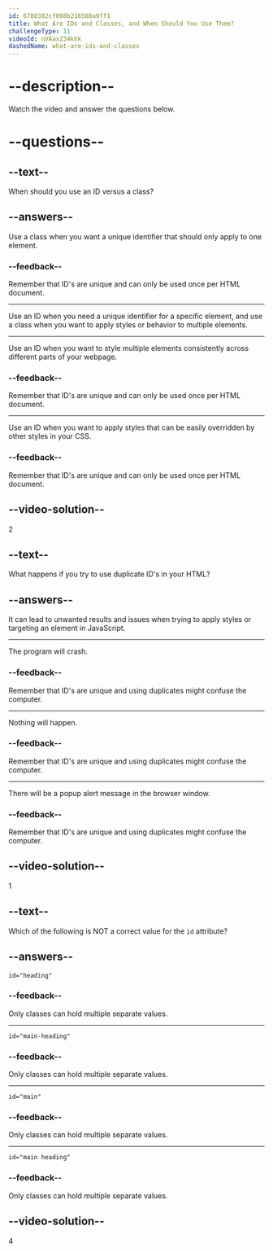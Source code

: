 ```yaml
---
id: 6708382cf088b216580a9ff1
title: What Are IDs and Classes, and When Should You Use Them?
challengeType: 11
videoId: nVAaxZ34khk
dashedName: what-are-ids-and-classes
---
```


# --description--

Watch the video and answer the questions below.

# --questions--

## --text--

When should you use an ID versus a class?

## --answers--

Use a class when you want a unique identifier that should only apply to one element.

### --feedback--

Remember that ID's are unique and can only be used once per HTML document.

---

Use an ID when you need a unique identifier for a specific element, and use a class when you want to apply styles or behavior to multiple elements.

---

Use an ID when you want to style multiple elements consistently across different parts of your webpage.

### --feedback--

Remember that ID's are unique and can only be used once per HTML document.

---

Use an ID when you want to apply styles that can be easily overridden by other styles in your CSS.

### --feedback--

Remember that ID's are unique and can only be used once per HTML document.

## --video-solution--

2

## --text--

What happens if you try to use duplicate ID's in your HTML?

## --answers--

It can lead to unwanted results and issues when trying to apply styles or targeting an element in JavaScript.

---

The program will crash.

### --feedback--

Remember that ID's are unique and using duplicates might confuse the computer.

---

Nothing will happen.

### --feedback--

Remember that ID's are unique and using duplicates might confuse the computer.

---

There will be a popup alert message in the browser window.

### --feedback--

Remember that ID's are unique and using duplicates might confuse the computer.

## --video-solution--

1

## --text--

Which of the following is NOT a correct value for the `id` attribute?

## --answers--

`id="heading"`

### --feedback--

Only classes can hold multiple separate values. 

---

`id="main-heading"`

### --feedback--

Only classes can hold multiple separate values. 

---

`id="main"`

### --feedback--

Only classes can hold multiple separate values. 

---

`id="main heading"`

### --feedback--

Only classes can hold multiple separate values.

## --video-solution--

4
